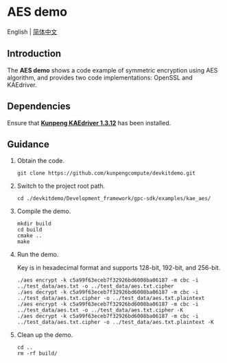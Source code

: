 # **AES demo**

English | [简体中文](README.md)

## Introduction

The **AES demo** shows a code example of symmetric encryption using AES algorithm, and provides two code implementations: OpenSSL and KAEdriver.

## Dependencies

Ensure that **[Kunpeng KAEdriver 1.3.12](https://www.hikunpeng.com/document/detail/en/kunpengaccel/encryp-decryp/devg-kae/kunpengaccel_16_0011.html)** has been installed.

## Guidance

1. Obtain the code.

   ```shell
   git clone https://github.com/kunpengcompute/devkitdemo.git
   ```

2. Switch to the project root path.

   ```shell
   cd ./devkitdemo/Development_framework/gpc-sdk/examples/kae_aes/
   ```

3. Compile the demo.

   ```shell
   mkdir build
   cd build
   cmake ..
   make
   ```

4. Run the demo.

   Key is in hexadecimal format and supports 128-bit, 192-bit, and 256-bit.

   ```shell
   ./aes encrypt -k c5a99f63eceb7f32926bd6008ba06187 -m cbc -i ../test_data/aes.txt -o ../test_data/aes.txt.cipher
   ./aes decrypt -k c5a99f63eceb7f32926bd6008ba06187 -m cbc -i ../test_data/aes.txt.cipher -o ../test_data/aes.txt.plaintext
   ./aes encrypt -k c5a99f63eceb7f32926bd6008ba06187 -m cbc -i ../test_data/aes.txt -o ../test_data/aes.txt.cipher -K
   ./aes decrypt -k c5a99f63eceb7f32926bd6008ba06187 -m cbc -i ../test_data/aes.txt.cipher -o ../test_data/aes.txt.plaintext -K
   ```

5. Clean up the demo.

   ```shell
   cd ..
   rm -rf build/
   ```
